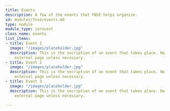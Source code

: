 ```yaml
---
title: Events
description: A few of the events that FNSE helps organize.
id: modules/fnse/events.md
type: module
module_type: carousel
class_name: events
list_items:
- title: Event 1
  image: "/images/placeholder.jpg"
  description: This is the secription of an event that takes place. No link to an
    external page unless necessary.
- title: Event 2
  image: "/images/placeholder.jpg"
  description: This is the secription of an event that takes place. No link to an
    external page unless necessary.
- title: Event 3
  image: "/images/placeholder.jpg"
  description: This is the secription of an event that takes place. No link to an
    external page unless necessary.

---
```

